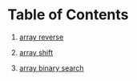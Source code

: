 # Table of Contents

1. [array reverse](https://github.com/layanabushaweesh/data-structures-and-algorithms-401/blob/array-reverse/array-reverse/README.md)

2. [array shift](https://github.com/layanabushaweesh/data-structures-and-algorithms-401/tree/main/array-shift)

3. [array binary search](https://github.com/layanabushaweesh/data-structures-and-algorithms-401/tree/main/array-binary-search)